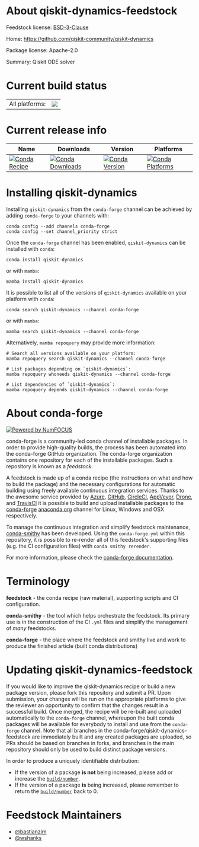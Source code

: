 About qiskit-dynamics-feedstock
===============================

Feedstock license: [BSD-3-Clause](https://github.com/conda-forge/qiskit-dynamics-feedstock/blob/main/LICENSE.txt)

Home: https://github.com/qiskit-community/qiskit-dynamics

Package license: Apache-2.0

Summary: Qiskit ODE solver

Current build status
====================


<table><tr><td>All platforms:</td>
    <td>
      <a href="https://dev.azure.com/conda-forge/feedstock-builds/_build/latest?definitionId=18182&branchName=main">
        <img src="https://dev.azure.com/conda-forge/feedstock-builds/_apis/build/status/qiskit-dynamics-feedstock?branchName=main">
      </a>
    </td>
  </tr>
</table>

Current release info
====================

| Name | Downloads | Version | Platforms |
| --- | --- | --- | --- |
| [![Conda Recipe](https://img.shields.io/badge/recipe-qiskit--dynamics-green.svg)](https://anaconda.org/conda-forge/qiskit-dynamics) | [![Conda Downloads](https://img.shields.io/conda/dn/conda-forge/qiskit-dynamics.svg)](https://anaconda.org/conda-forge/qiskit-dynamics) | [![Conda Version](https://img.shields.io/conda/vn/conda-forge/qiskit-dynamics.svg)](https://anaconda.org/conda-forge/qiskit-dynamics) | [![Conda Platforms](https://img.shields.io/conda/pn/conda-forge/qiskit-dynamics.svg)](https://anaconda.org/conda-forge/qiskit-dynamics) |

Installing qiskit-dynamics
==========================

Installing `qiskit-dynamics` from the `conda-forge` channel can be achieved by adding `conda-forge` to your channels with:

```
conda config --add channels conda-forge
conda config --set channel_priority strict
```

Once the `conda-forge` channel has been enabled, `qiskit-dynamics` can be installed with `conda`:

```
conda install qiskit-dynamics
```

or with `mamba`:

```
mamba install qiskit-dynamics
```

It is possible to list all of the versions of `qiskit-dynamics` available on your platform with `conda`:

```
conda search qiskit-dynamics --channel conda-forge
```

or with `mamba`:

```
mamba search qiskit-dynamics --channel conda-forge
```

Alternatively, `mamba repoquery` may provide more information:

```
# Search all versions available on your platform:
mamba repoquery search qiskit-dynamics --channel conda-forge

# List packages depending on `qiskit-dynamics`:
mamba repoquery whoneeds qiskit-dynamics --channel conda-forge

# List dependencies of `qiskit-dynamics`:
mamba repoquery depends qiskit-dynamics --channel conda-forge
```


About conda-forge
=================

[![Powered by
NumFOCUS](https://img.shields.io/badge/powered%20by-NumFOCUS-orange.svg?style=flat&colorA=E1523D&colorB=007D8A)](https://numfocus.org)

conda-forge is a community-led conda channel of installable packages.
In order to provide high-quality builds, the process has been automated into the
conda-forge GitHub organization. The conda-forge organization contains one repository
for each of the installable packages. Such a repository is known as a *feedstock*.

A feedstock is made up of a conda recipe (the instructions on what and how to build
the package) and the necessary configurations for automatic building using freely
available continuous integration services. Thanks to the awesome service provided by
[Azure](https://azure.microsoft.com/en-us/services/devops/), [GitHub](https://github.com/),
[CircleCI](https://circleci.com/), [AppVeyor](https://www.appveyor.com/),
[Drone](https://cloud.drone.io/welcome), and [TravisCI](https://travis-ci.com/)
it is possible to build and upload installable packages to the
[conda-forge](https://anaconda.org/conda-forge) [anaconda.org](https://anaconda.org/)
channel for Linux, Windows and OSX respectively.

To manage the continuous integration and simplify feedstock maintenance,
[conda-smithy](https://github.com/conda-forge/conda-smithy) has been developed.
Using the ``conda-forge.yml`` within this repository, it is possible to re-render all of
this feedstock's supporting files (e.g. the CI configuration files) with ``conda smithy rerender``.

For more information, please check the [conda-forge documentation](https://conda-forge.org/docs/).

Terminology
===========

**feedstock** - the conda recipe (raw material), supporting scripts and CI configuration.

**conda-smithy** - the tool which helps orchestrate the feedstock.
                   Its primary use is in the construction of the CI ``.yml`` files
                   and simplify the management of *many* feedstocks.

**conda-forge** - the place where the feedstock and smithy live and work to
                  produce the finished article (built conda distributions)


Updating qiskit-dynamics-feedstock
==================================

If you would like to improve the qiskit-dynamics recipe or build a new
package version, please fork this repository and submit a PR. Upon submission,
your changes will be run on the appropriate platforms to give the reviewer an
opportunity to confirm that the changes result in a successful build. Once
merged, the recipe will be re-built and uploaded automatically to the
`conda-forge` channel, whereupon the built conda packages will be available for
everybody to install and use from the `conda-forge` channel.
Note that all branches in the conda-forge/qiskit-dynamics-feedstock are
immediately built and any created packages are uploaded, so PRs should be based
on branches in forks, and branches in the main repository should only be used to
build distinct package versions.

In order to produce a uniquely identifiable distribution:
 * If the version of a package **is not** being increased, please add or increase
   the [``build/number``](https://docs.conda.io/projects/conda-build/en/latest/resources/define-metadata.html#build-number-and-string).
 * If the version of a package **is** being increased, please remember to return
   the [``build/number``](https://docs.conda.io/projects/conda-build/en/latest/resources/define-metadata.html#build-number-and-string)
   back to 0.

Feedstock Maintainers
=====================

* [@bastianzim](https://github.com/bastianzim/)
* [@wshanks](https://github.com/wshanks/)

